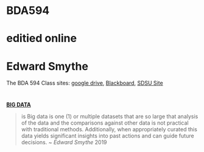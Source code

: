 # BDA594
# editied online
# Edward Smythe
The BDA 594 Class sites: [google drive](https://drive.google.com/drive/folders/1Dcw4J-b0028SOuesbtHqokn_t63bEaeo), [Blackboard](https://blackboard.sdsu.edu/webapps/blackboard/execute/announcement?method=search&context=course_entry&course_id=_348617_1&handle=announcements_entry&mode=view), [SDSU Site](https://big.sdsu.edu/)
#
[**BIG DATA**](https://blackboard.sdsu.edu/webapps/discussionboard/do/message?action=list_messages&course_id=_348617_1&nav=discussion_board_entry&conf_id=_373370_1&forum_id=_187316_1&message_id=_4144302_1) 
>is Big data is one (1) or multiple datasets that are so large that analysis of the data and the comparisons against other data is not practical with traditional methods. Additionally, when appropriately curated this data yields significant insights into past actions and can guide future decisions.  ~ *Edward Smythe* 2019
